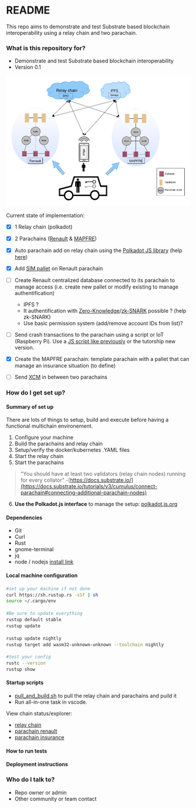 # README #

This repo aims to demonstrate and test Substrate based blockchain interoperability using a relay chain and two parachain.

### What is this repository for? ###

* Demonstrate and test Substrate based blockchain interoperability
* Version 0.1

![use case global architecture](./interoperability_general_use_case_view.png "image")

Current state of implementation:

- [x] 1 Relay chain (polkadot)
- [x] 2 Parachains ([Renault](git@bitbucket.org:edge-team-leat/substrate-blockchain-parachain-renault.git) & [MAPFRE](git@bitbucket.org:edge-team-leat/substrate-blockchain-parachain-mapfre.git))
- [x] Auto parachain add on relay chain using the [Polkadot JS library](https://github.com/polkadot-js/api) (help [here](https://github.com/paritytech/polkadot-launch/blob/master/src/rpc.ts))
- [x] Add [SIM pallet](https://github.com/lucgerrits/substrate-node-template/tree/sim-project/pallets/sim) on Renault parachain
- [ ] Create Renault centralized database connected to its parachain to manage access (i.e. create new pallet or modify existing to manage authentification)
  * IPFS ?
  * It authentification with [Zero-Knowledge](https://en.wikipedia.org/wiki/Zero-knowledge_proof)/[zk-SNARK](https://en.wikipedia.org/wiki/Non-interactive_zero-knowledge_proof) possible ? (help zk-SNARK)
  * Use basic permission system (add/remove account IDs from list)?
- [ ] Send crash transactions to the parachain using a script or IoT (Raspberry Pi). Use a [JS script like previously](https://bitbucket.org/edge-team-leat/sim-tas-group-tests/src/main/Substrate/substrate-transaction-js/) or the tutorship new version.
- [x] Create the MAPFRE parachain: template parachain with a pallet that can manage an insurance situation (to define)
- [ ] Send [XCM](https://wiki.polkadot.network/docs/learn-crosschain) in between two parachains


### How do I get set up? ###

#### Summary of set up ####

There are lots of things to setup, build and execute before having a functional multichain environement.

1. Configure your machine
2. Build the parachains and relay chain
3. Setup/verify the docker/kubernetes .YAML files
4. Start the relay chain
5. Start the parachains

> "You should have at least two validators (relay chain nodes) running for every collator" -[https://docs.substrate.io/](https://docs.substrate.io/tutorials/v3/cumulus/connect-parachain#connecting-additional-parachain-nodes)

6. **Use the Polkadot.js interface** to manage the setup: [polkadot.js.org](https://polkadot.js.org/apps/?rpc=ws%3A%2F%2F127.0.0.1%3A9944#/explorer)


#### Dependencies ####

* Git
* Curl
* Rust
* gnome-terminal
* jq
* node / nodejs [install link](https://nodejs.org/en/download/package-manager/)


#### Local machine configuration ####

```bash
#set up your machine if not done
curl https://sh.rustup.rs -sSf | sh
source ~/.cargo/env

#Be sure to update everything
rustup default stable
rustup update

rustup update nightly
rustup target add wasm32-unknown-unknown --toolchain nightly

#test your config
rustc --version
rustup show
```

#### Startup scripts ####

* [pull_and_build.sh](./scripts/pull_and_build.sh) to pull the relay chain and parachains and puild it
* Run all-in-one task in vscode.
<!-- * [start_relay_chain.sh](./scripts/start_relay_chain.sh) to start the relay chain
* [start_parachains.sh](./scripts/start_relay_chain.sh) to start the relay chain -->

View chain status/explorer:

* [relay chain](https://polkadot.js.org/apps/?rpc=ws%3A%2F%2F127.0.0.1%3A9944#/explorer)
* [parachain renault](https://polkadot.js.org/apps/?rpc=ws%3A%2F%2F127.0.0.1%3A8844#/explorer)
* [parachain insurance](https://polkadot.js.org/apps/?rpc=ws%3A%2F%2F127.0.0.1%3A8843#/explorer)

#### How to run tests ####


#### Deployment instructions ####

### Who do I talk to? ###

* Repo owner or admin
* Other community or team contact